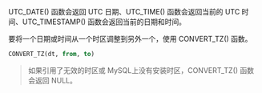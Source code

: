 UTC_DATE() 函数会返回 UTC 日期、UTC_TIME() 函数会返回当前的 UTC 时间、UTC_TIMESTAMP() 函数会返回当前的日期和时间。

要将一个日期或时间从一个时区调整到另外一个，使用 CONVERT_TZ() 函数。

```sql
CONVERT_TZ(dt, from, to)
```

> 如果引用了无效的时区或 MySQL上没有安装时区，CONVERT_TZ() 函数会返回 NULL。

